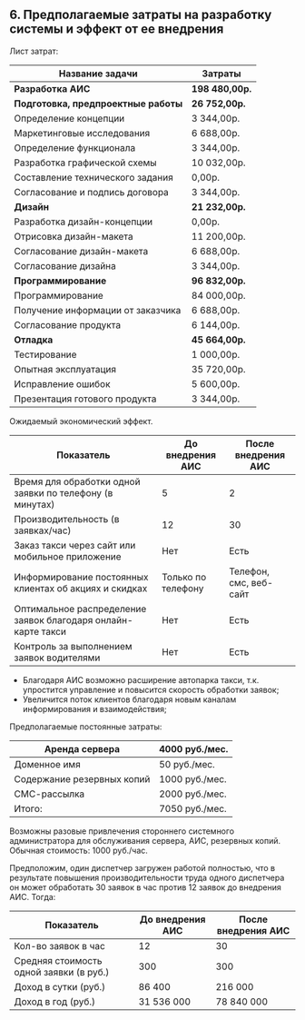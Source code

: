 ## 6. Предполагаемые затраты на разработку системы и эффект от ее внедрения

Лист затрат:

| Название задачи | Затраты |
| --- | --- |
| **Разработка АИС** | **198 480,00р.** |
| **Подготовка, предпроектные работы** | **26 752,00р.** |
|       Определение концепции | 3 344,00р. |
|       Маркетинговые исследования | 6 688,00р. |
|       Определение функционала | 3 344,00р. |
|       Разработка графической схемы | 10 032,00р. |
|       Составление технического задания | 0,00р. |
|       Согласование и подпись договора | 3 344,00р. |
| **Дизайн** | **21 232,00р.** |
|       Разработка дизайн-концепции | 0,00р. |
|       Отрисовка дизайн-макета | 11 200,00р. |
|       Согласование дизайн-макета | 6 688,00р. |
|       Согласование дизайна | 3 344,00р. |
| **Программирование** | **96 832,00р.** |
|       Программирование | 84 000,00р. |
|       Получение информации от заказчика | 6 688,00р. |
|       Согласование продукта | 6 144,00р. |
| **Отладка** | **45 664,00р.** |
|       Тестирование | 1 000,00р. |
|       Опытная эксплуатация | 35 720,00р. |
|       Исправление ошибок | 5 600,00р. |
|       Презентация готового продукта | 3 344,00р. |

Ожидаемый экономический эффект.

| Показатель | До внедрения АИС | После внедрения АИС |
| --- | --- | --- |
| Время для обработки одной заявки по телефону (в минутах) | 5 | 2 |
| Производительность (в заявках/час) | 12 | 30 |
| Заказ такси через сайт или мобильное приложение | Нет | Есть |
| Информирование постоянных клиентах об акциях и скидках | Только по телефону | Телефон, смс, веб-сайт |
| Оптимальное распределение заявок благодаря онлайн-карте такси | Нет | Есть |
| Контроль за выполнением заявок водителями | Нет | Есть |

- Благодаря АИС возможно расширение автопарка такси, т.к. упростится управление и повысится скорость обработки заявок;
- Увеличится поток клиентов благодаря новым каналам информирования и взаимодействия;

Предполагаемые постоянные затраты:

| Аренда сервера | 4000 руб./мес. |
| --- | --- |
| Доменное имя | 50 руб./мес. |
| Содержание резервных копий | 1000 руб./мес. |
| СМС-рассылка | 2000 руб./мес. |
| Итого: | 7050 руб./мес. |

Возможны разовые привлечения стороннего системного администратора для обслуживания сервера, АИС, резервных копий. Обычная стоимость: 1000 руб./час.

Предположим, один диспетчер загружен работой полностью, что в результате повышения производительности труда одного диспетчера он может обработать 30 заявок в час против 12 заявок до внедрения АИС. Тогда:

| Показатель | До внедрения АИС | После внедрения АИС |
| --- | --- | --- |
| Кол-во заявок в час | 12 | 30 |
| Средняя стоимость одной заявки (в руб.) | 300 | 300 |
| Доход в сутки (руб.) | 86 400 | 216 000 |
| Доход в год (руб.) | 31 536 000 | 78 840 000 |
